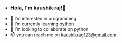 - ### Hola, I'm kaushik raj!👋
- 👀 I’m interested in programming
- 🌱 I’m currently learning python
- 💞️ I’m looking to collaborate on python
- 📫 you can reach me on kaushikrag123@gmail.com

<!---
kaushikthecoder6200/kaushikthecoder6200 is a ✨ special ✨ repository because its `README.md` (this file) appears on your GitHub profile.
You can click the Preview link to take a look at your changes.
--->
